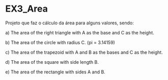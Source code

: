 # EX3_Area
Projeto que faz o cálculo da área para alguns valores, sendo: 

a) The area of the right triangle with A as the base and C as the height.

b) The area of the circle with radius C. (pi = 3.14159)

c) The area of the trapezoid with A and B as the bases and C as the height.

d) The area of the square with side length B.

e) The area of the rectangle with sides A and B.
